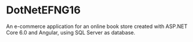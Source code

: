 # DotNetEFNG16
An e-commerce application for an online book store created with ASP.NET Core 6.0 and Angular, using SQL Server as database.
